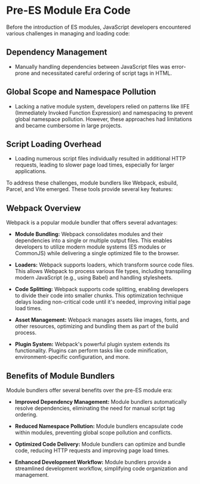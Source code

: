 # Pre-ES Module Era Code

Before the introduction of ES modules, JavaScript developers encountered various challenges in managing and loading code:

## Dependency Management

- Manually handling dependencies between JavaScript files was error-prone and necessitated careful ordering of script tags in HTML.

## Global Scope and Namespace Pollution

- Lacking a native module system, developers relied on patterns like IIFE (Immediately Invoked Function Expression) and namespacing to prevent global namespace pollution. However, these approaches had limitations and became cumbersome in large projects.

## Script Loading Overhead

- Loading numerous script files individually resulted in additional HTTP requests, leading to slower page load times, especially for larger applications.

To address these challenges, module bundlers like Webpack, esbuild, Parcel, and Vite emerged. These tools provide several key features:

## Webpack Overview

Webpack is a popular module bundler that offers several advantages:

- **Module Bundling:** Webpack consolidates modules and their dependencies into a single or multiple output files. This enables developers to utilize modern module systems (ES modules or CommonJS) while delivering a single optimized file to the browser.

- **Loaders:** Webpack supports loaders, which transform source code files. This allows Webpack to process various file types, including transpiling modern JavaScript (e.g., using Babel) and handling stylesheets.

- **Code Splitting:** Webpack supports code splitting, enabling developers to divide their code into smaller chunks. This optimization technique delays loading non-critical code until it's needed, improving initial page load times.

- **Asset Management:** Webpack manages assets like images, fonts, and other resources, optimizing and bundling them as part of the build process.

- **Plugin System:** Webpack's powerful plugin system extends its functionality. Plugins can perform tasks like code minification, environment-specific configuration, and more.

## Benefits of Module Bundlers

Module bundlers offer several benefits over the pre-ES module era:

- **Improved Dependency Management:** Module bundlers automatically resolve dependencies, eliminating the need for manual script tag ordering.

- **Reduced Namespace Pollution:** Module bundlers encapsulate code within modules, preventing global scope pollution and conflicts.

- **Optimized Code Delivery:** Module bundlers can optimize and bundle code, reducing HTTP requests and improving page load times.

- **Enhanced Development Workflow:** Module bundlers provide a streamlined development workflow, simplifying code organization and management.
